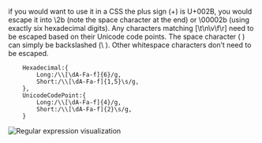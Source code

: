 if you would want to use it in a CSS the plus sign (+) is U+002B,
you would escape it into \2b (note the space character at the end)
or \00002b (using exactly six hexadecimal digits).
Any characters matching [\t\n\v\f\r] need to be escaped based on their Unicode code points.
The space character ( ) can simply be backslashed (\ ). Other whitespace characters don’t need to be escaped.

		Hexadecimal:{
			Long:/\\[\dA-Fa-f]{6}/g,
			Short:/\\[\dA-Fa-f]{1,5}\s/g,
		},
		UnicodeCodePoint:{
			Long:/\\[\dA-Fa-f]{4}/g,
			Short:/\\[\dA-Fa-f]{2}\s/g,
		}
		
		
![Regular expression visualization](sss)

